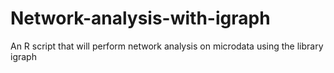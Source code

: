# Network-analysis-with-igraph
An R script  that will perform network analysis on microdata using the library igraph 
